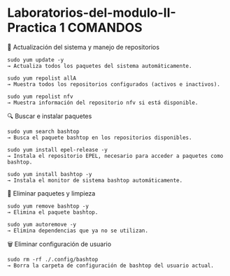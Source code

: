 # Laboratorios-del-modulo-II- Practica 1 COMANDOS
🔁 Actualización del sistema y manejo de repositorios

    sudo yum update -y
    → Actualiza todos los paquetes del sistema automáticamente.

    sudo yum repolist allA
    → Muestra todos los repositorios configurados (activos e inactivos).

    sudo yum repolist nfv
    → Muestra información del repositorio nfv si está disponible.

🔍 Buscar e instalar paquetes

    sudo yum search bashtop
    → Busca el paquete bashtop en los repositorios disponibles.

    sudo yum install epel-release -y
    → Instala el repositorio EPEL, necesario para acceder a paquetes como bashtop.

    sudo yum install bashtop -y
    → Instala el monitor de sistema bashtop automáticamente.

🧹 Eliminar paquetes y limpieza

    sudo yum remove bashtop -y
    → Elimina el paquete bashtop.

    sudo yum autoremove -y
    → Elimina dependencias que ya no se utilizan.

🗑️ Eliminar configuración de usuario

    sudo rm -rf ./.config/bashtop
    → Borra la carpeta de configuración de bashtop del usuario actual.
